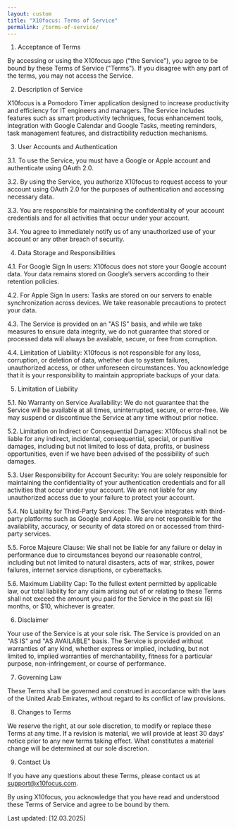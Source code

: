 ```yaml
---
layout: custom
title: "X10focus: Terms of Service"
permalink: /terms-of-service/
---
```


1. Acceptance of Terms

By accessing or using the X10focus app ("the Service"), you agree to be bound by these Terms of Service ("Terms"). If you disagree with any part of the terms, you may not access the Service.

2. Description of Service

X10focus is a Pomodoro Timer application designed to increase productivity and efficiency for IT engineers and managers. The Service includes features such as smart productivity techniques, focus enhancement tools, integration with Google Calendar and Google Tasks, meeting reminders, task management features, and distractibility reduction mechanisms.

3. User Accounts and Authentication

3.1. To use the Service, you must have a Google or Apple account and authenticate using OAuth 2.0.

3.2. By using the Service, you authorize X10focus to request access to your account using OAuth 2.0 for the purposes of authentication and accessing necessary data.

3.3. You are responsible for maintaining the confidentiality of your account credentials and for all activities that occur under your account.

3.4. You agree to immediately notify us of any unauthorized use of your account or any other breach of security.

4. Data Storage and Responsibilities

4.1. For Google Sign In users: X10focus does not store your Google account data. Your data remains stored on Google’s servers according to their retention policies.

4.2. For Apple Sign In users: Tasks are stored on our servers to enable synchronization across devices. We take reasonable precautions to protect your data.

4.3. The Service is provided on an "AS IS" basis, and while we take measures to ensure data integrity, we do not guarantee that stored or processed data will always be available, secure, or free from corruption.

4.4. Limitation of Liability: X10focus is not responsible for any loss, corruption, or deletion of data, whether due to system failures, unauthorized access, or other unforeseen circumstances. You acknowledge that it is your responsibility to maintain appropriate backups of your data.

5. Limitation of Liability

5.1. No Warranty on Service Availability: We do not guarantee that the Service will be available at all times, uninterrupted, secure, or error-free. We may suspend or discontinue the Service at any time without prior notice.

5.2. Limitation on Indirect or Consequential Damages: X10focus shall not be liable for any indirect, incidental, consequential, special, or punitive damages, including but not limited to loss of data, profits, or business opportunities, even if we have been advised of the possibility of such damages.

5.3. User Responsibility for Account Security: You are solely responsible for maintaining the confidentiality of your authentication credentials and for all activities that occur under your account. We are not liable for any unauthorized access due to your failure to protect your account.

5.4. No Liability for Third-Party Services: The Service integrates with third-party platforms such as Google and Apple. We are not responsible for the availability, accuracy, or security of data stored on or accessed from third-party services.

5.5. Force Majeure Clause: We shall not be liable for any failure or delay in performance due to circumstances beyond our reasonable control, including but not limited to natural disasters, acts of war, strikes, power failures, internet service disruptions, or cyberattacks.

5.6. Maximum Liability Cap: To the fullest extent permitted by applicable law, our total liability for any claim arising out of or relating to these Terms shall not exceed the amount you paid for the Service in the past six (6) months, or $10, whichever is greater.

6. Disclaimer

Your use of the Service is at your sole risk. The Service is provided on an "AS IS" and "AS AVAILABLE" basis. The Service is provided without warranties of any kind, whether express or implied, including, but not limited to, implied warranties of merchantability, fitness for a particular purpose, non-infringement, or course of performance.

7. Governing Law

These Terms shall be governed and construed in accordance with the laws of the United Arab Emirates, without regard to its conflict of law provisions.

8. Changes to Terms

We reserve the right, at our sole discretion, to modify or replace these Terms at any time. If a revision is material, we will provide at least 30 days' notice prior to any new terms taking effect. What constitutes a material change will be determined at our sole discretion.

9. Contact Us

If you have any questions about these Terms, please contact us at support@x10focus.com.

By using X10focus, you acknowledge that you have read and understood these Terms of Service and agree to be bound by them.

Last updated: [12.03.2025]
